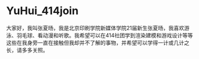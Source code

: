 # YuHui_414join
大家好，我叫张夏旸，我是北京印刷学院新媒体学院21届新生张夏旸，我喜欢游泳、羽毛球、看动漫和听歌。我希望可以在414社团学到渲染建模和游戏设计等等这些在我身旁一直在接触但我却并不了解的事物，并希望可以学得一计或几计之长，请多多关照。

